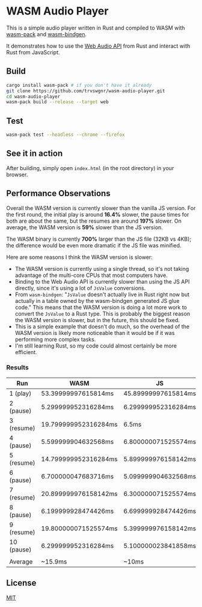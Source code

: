 # WASM Audio Player

This is a simple audio player written in Rust and compiled to WASM with [wasm-pack](https://github.com/rustwasm/wasm-pack) and [wasm-bindgen](https://github.com/rustwasm/wasm-bindgen).

It demonstrates how to use the [Web Audio API](https://developer.mozilla.org/en-US/docs/Web/API/Web_Audio_API) from Rust and interact with Rust from JavaScript.

## Build

```bash
cargo install wasm-pack # if you don't have it already
git clone https://github.com/trvswgnr/wasm-audio-player.git
cd wasm-audio-player
wasm-pack build --release --target web
```

## Test

```bash
wasm-pack test --headless --chrome --firefox
```

## See it in action

After building, simply open `index.html` (in the root directory) in your browser.

## Performance Observations

Overall the WASM version is currently slower than the vanilla JS version. For the first round, the initial play is around **16.4%** slower, the pause times for both are about the same, but the resumes are around **197%** slower. On average, the WASM version is **59%** slower than the JS version.

The WASM binary is currently **700%** larger than the JS file (32KB vs 4KB); the difference would be even more dramatic if the JS file was minified.

Here are some reasons I think the WASM version is slower:
- The WASM version is currently using a single thread, so it's not taking advantage of the multi-core CPUs that most computers have.
- Binding to the Web Audio API is currently slower than using the JS API directly, since it's using a lot of `JsValue` conversions.
- From `wasm-bindgen`: "`JsValue` doesn't actually live in Rust right now but actually in a table owned by the wasm-bindgen generated JS glue code." This means that the WASM version is doing a lot more work to convert the `JsValue` to a Rust type. This is probably the biggest reason the WASM version is slower, but in the future, this should be fixed.
- This is a simple example that doesn't do much, so the overhead of the WASM version is likely more noticeable than it would be if it was performing more complex tasks.
- I'm still learning Rust, so my code could almost certainly be more efficient.

### Results

|    Run    |          WASM        |         JS          |
| --------- | -------------------- | ------------------- |
|1 (play)   | 53.39999997615814ms  | 45.89999997615814ms |
|2 (pause)  | 5.299999952316284ms  | 6.299999952316284ms |
|3 (resume) | 19.799999952316284ms | 6.5ms               |
|4 (pause)  | 5.599999904632568ms  | 6.800000071525574ms |
|5 (resume) | 14.799999952316284ms | 5.899999976158142ms |
|6 (pause)  | 6.700000047683716ms  | 5.099999904632568ms |
|7 (resume) | 20.899999976158142ms | 6.300000071525574ms |
|8 (pause)  | 6.199999928474426ms  | 6.699999928474426ms |
|9 (resume) | 19.800000071525574ms | 5.399999976158142ms |
|10 (pause) | 6.299999952316284ms  | 5.100000023841858ms |
|           |                      |                     |
| Average   | ~15.9ms              | ~10ms               |

## License

[MIT](LICENSE)
